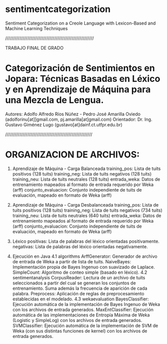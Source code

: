 # sentimentcategorization
Sentiment Categorization on a Creole Language with Lexicon-Based and Machine Learning Techniques

////////////////////////////////////////////////////////

TRABAJO FINAL DE GRADO
# Categorización de Sentimientos en Jopara: Técnicas Basadas en Léxico y en Aprendizaje de Máquina para una Mezcla de Lengua.
Autores: Adolfo Alfredo Ríos Núñez - Pedro José Amarilla Oviedo (adolforinu[at]]gmail.com, pj.amarilla[at]gmail.com)
Orientador: Dr. Ing. Gustavo Giménez Lugo (gustavo[at]dainf.ct.utfpr.edu.br)

///////////////////////////////////////////////////////

# ORGANIZACION DE ARCHIVOS:

1. Aprendizaje de Máquina - Carga Balanceada
	training_pos: Lista de tuits positivos (128 tuits)
	training_neg: Lista de tuits negativos (128 tuits)
	training_neu: Lista de tuits neutrales (128 tuits)
	entrada_weka: Datos de entrenamiento mapeados al formato de entrada requerido por Weka (arff)
	conjunto_evaluacion: Conjunto independiente de tuits de evaluación, mapeado en formato de Weka (arff)
	
2. Aprendizaje de Máquina - Carga Desbalanceada
	training_pos: Lista de tuits positivos (128 tuits)
	training_neg: Lista de tuits negativos (734 tuits)
	training_neu: Lista de tuits neutrales (640 tuits)
	entrada_weka: Datos de entrenamiento mapeados al formato de entrada requerido por Weka (arff)
	conjunto_evaluacion: Conjunto independiente de tuits de evaluación, mapeado en formato de Weka (arff)
	
3. Léxico
	positivas: Lista de palabras del léxico orientadas positivamente.
	negativas: Lista de palabras del léxico orientadas negativamente.
	
4. Ejecución en Java
	4.1 algorithms
		ArffGenerator: Generador de archivo de entrada de Weka a partir de lista de tuits.
		NaiveBayes: Implementación propia de Bayes Ingenuo con suavizado de Laplace.
		SimpleCount: Algoritmo de conteo simple (basado en léxico).
	4.2 sentimentanalysis
		CorpusReader: Lectura de un archivo de tuits seleccionados a partir del cual se generan los conjuntos de entrenamiento. Suma además la frecuencia de aparición de cada palabra.
		Preprocess: Aplicación de reglas de preprocesamiento establecidas en el modelado.
	4.3 wekaevaluation
		BayesClassifier: Ejecución automática de la implementación de Bayes Ingenuo de Weka con los archivos de entrada generados.
		MaxEntClassifier: Ejecución automática de las implementaciones de Entropía Máxima de Weka (Logistic y SimpleLog) con los archivos de entrada generados.
		SVMClassifier: Ejecución automática de la implementación de SVM de Weka (con sus distintas funciones de kernel) con los archivos de entrada generados.


